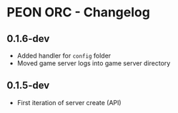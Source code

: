 # PEON ORC - Changelog

## 0.1.6-dev

- Added handler for ``config`` folder
- Moved game server logs into game server directory

## 0.1.5-dev

- First iteration of server create (API)
